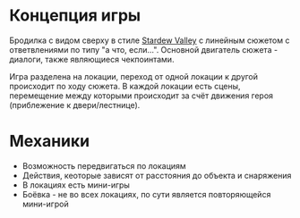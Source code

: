 # Концепция игры

Бродилка с видом сверху в стиле [Stardew Valley](https://www.stardewvalley.net/) с линейным сюжетом с ответвлениями по типу "а что, если...". Основной двигатель сюжета - диалоги, также являющиеся чекпоинтами.

Игра разделена на локации, переход от одной локации к другой происходит по ходу сюжета. В каждой локации есть сцены, перемещение между которыми происходит за счёт движения героя (приблежение к двери/лестнице).

# Механики
- Возможность передвигаться по локациям
- Действия, кеоторые зависят от расстояния до объекта и снаряжения
- В локациях есть мини-игры
- Боёвка - не во всех локациях, по сути является повторяющейся мини-игрой
